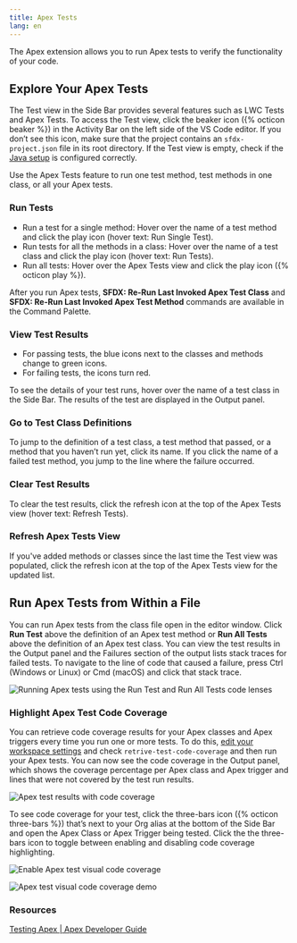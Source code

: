 ```yaml
---
title: Apex Tests
lang: en
---
```


The Apex extension allows you to run Apex tests to verify the functionality of your code.

## Explore Your Apex Tests

The Test view in the Side Bar provides several features such as LWC Tests and Apex Tests. To access the Test view, click the beaker icon ({% octicon beaker %}) in the Activity Bar on the left side of the VS Code editor. If you don’t see this icon, make sure that the project contains an `sfdx-project.json` file in its root directory. If the Test view is empty, check if the [Java setup](./en/vscode-desktop/java-setup) is configured correctly.

Use the Apex Tests feature to run one test method, test methods in one class, or all your Apex tests.

### Run Tests

- Run a test for a single method: Hover over the name of a test method and click the play icon (hover text: Run Single Test).
- Run tests for all the methods in a class: Hover over the name of a test class and click the play icon (hover text: Run Tests).
- Run all tests: Hover over the Apex Tests view and click the play icon ({% octicon play %}).

After you run Apex tests, **SFDX: Re-Run Last Invoked Apex Test Class** and **SFDX: Re-Run Last Invoked Apex Test Method** commands are available in the Command Palette.

### View Test Results

- For passing tests, the blue icons next to the classes and methods change to green icons.
- For failing tests, the icons turn red.

To see the details of your test runs, hover over the name of a test class in the Side Bar.
The results of the test are displayed in the Output panel. 


### Go to Test Class Definitions

To jump to the definition of a test class, a test method that passed, or a method that you haven’t run yet, click its name. If you click the name of a failed test method, you jump to the line where the failure occurred.

### Clear Test Results

To clear the test results, click the refresh icon at the top of the Apex Tests view (hover text: Refresh Tests).

### Refresh Apex Tests View

If you've added methods or classes since the last time the Test view was populated, click the refresh icon at the top of the Apex Tests view for the updated list.

## Run Apex Tests from Within a File

You can run Apex tests from the class file open in the editor window. Click **Run Test** above the definition of an Apex test method or **Run All Tests** above the definition of an Apex test class. You can view the test results in the Output panel and the Failures section of the output lists stack traces for failed tests. To navigate to the line of code that caused a failure, press Ctrl (Windows or Linux) or Cmd (macOS) and click that stack trace.

![Running Apex tests using the Run Test and Run All Tests code lenses](./images/apex_test_run.gif)

### Highlight Apex Test Code Coverage

You can retrieve code coverage results for your Apex classes and Apex triggers every time you run one or more tests. To do this, [edit your workspace settings](https://code.visualstudio.com/docs/getstarted/settings) and check `retrive-test-code-coverage` and then run your Apex tests. You can now see the code coverage in the Output panel, which shows the coverage percentage per Apex class and Apex trigger and lines that were not covered by the test run results.

![Apex test results with code coverage](./images/code_coverage_output.png)

To see code coverage for your test, click the three-bars icon ({% octicon three-bars %}) that’s next to your Org alias at the bottom of the Side Bar and open the Apex Class or Apex Trigger being tested. Click the the three-bars icon to toggle between enabling and disabling code coverage highlighting.

![Enable Apex test visual code coverage](./images/code_coverage_footer.png)

![Apex test visual code coverage demo](./images/code_coverage_demo.gif)

### Resources
[Testing Apex | Apex Developer Guide](https://developer.salesforce.com/docs/atlas.en-us.apexcode.meta/apexcode/apex_testing.htm)
